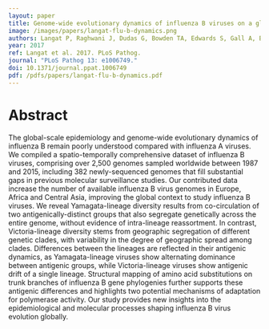 ```yaml
---
layout: paper
title: Genome-wide evolutionary dynamics of influenza B viruses on a global scale
image: /images/papers/langat-flu-b-dynamics.png
authors: Langat P, Raghwani J, Dudas G, Bowden TA, Edwards S, Gall A, Bedford T, Rambaut A, Daniels R, Russell C, Pybus OG, McCauley J, Kellam P, Watson SJ.
year: 2017
ref: Langat et al. 2017. PLoS Pathog.
journal: "PLoS Pathog 13: e1006749."
doi: 10.1371/journal.ppat.1006749
pdf: /pdfs/papers/langat-flu-b-dynamics.pdf
---
```


# Abstract

The global-scale epidemiology and genome-wide evolutionary dynamics of influenza B remain poorly understood compared with influenza A viruses. We compiled a spatio-temporally comprehensive dataset of influenza B viruses, comprising over 2,500 genomes sampled worldwide between 1987 and 2015, including 382 newly-sequenced genomes that fill substantial gaps in previous molecular surveillance studies. Our contributed data increase the number of available influenza B virus genomes in Europe, Africa and Central Asia, improving the global context to study influenza B viruses. We reveal Yamagata-lineage diversity results from co-circulation of two antigenically-distinct groups that also segregate genetically across the entire genome, without evidence of intra-lineage reassortment. In contrast, Victoria-lineage diversity stems from geographic segregation of different genetic clades, with variability in the degree of geographic spread among clades. Differences between the lineages are reflected in their antigenic dynamics, as Yamagata-lineage viruses show alternating dominance between antigenic groups, while Victoria-lineage viruses show antigenic drift of a single lineage. Structural mapping of amino acid substitutions on trunk branches of influenza B gene phylogenies further supports these antigenic differences and highlights two potential mechanisms of adaptation for polymerase activity. Our study provides new insights into the epidemiological and molecular processes shaping influenza B virus evolution globally.
